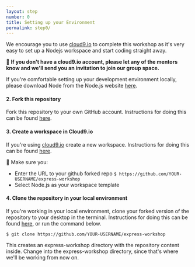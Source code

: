 ```yaml
---
layout: step
number: 0
title: Setting up your Environment
permalink: step0/
---
```


We encourage you to use [cloud9.io](https://c9.io) to complete this workshop as it's very easy to set up a Nodejs workspace and start coding straight away.

:raising_hand: **If you don't have a cloud9.io account, please let any of the mentors know and we'll send you an invitation to join our group space.**

If you're comfortable setting up your development environment locally, please download Node from the Node.js website [here](https://nodejs.org/en/).

#### 2. Fork this repository
Fork this repository to your own GitHub account.  Instructions for doing this can be found [here](https://help.github.com/articles/fork-a-repo/).

#### 3. Create a workspace in Cloud9.io
If you're using [cloud9.io](https://c9.io) create a new workspace. Instructions for doing this can be found [here](https://docs.c9.io/v1.0/docs/create-a-workspace).

:raising_hand: Make sure you:

- Enter the URL to your github forked repo `$ https://github.com/YOUR-USERNAME/express-workshop`
- Select Node.js as your workspace template

#### 4. Clone the repository in your local environment
If you're working in your local environment, clone your forked version of the repository to your desktop in the terminal. Instructions for doing this can be found [here](https://help.github.com/articles/cloning-a-repository/), or run the command below.

`$ git clone https://github.com/YOUR-USERNAME/express-workshop`

This creates an express-workshop directory with the repository content inside. Change into the express-workshop directory, since that's where we'll be working from now on.
